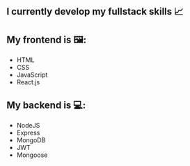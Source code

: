 ## I currently develop my fullstack skills 📈
## My frontend is 🖼:
- HTML
- CSS
- JavaScript
- React.js
## My backend is 💻:
- NodeJS
- Express
- MongoDB
- JWT
- Mongoose





<!--
**ernyJS/ernyJS** is a ✨ _special_ ✨ repository because its `README.md` (this file) appears on your GitHub profile.

Here are some ideas to get you started:

- 🔭 I’m currently working on ...
- 🌱 I’m currently learning ...
- 👯 I’m looking to collaborate on ...
- 🤔 I’m looking for help with ...
- 💬 Ask me about ...
- 📫 How to reach me: ...
- 😄 Pronouns: ...
- ⚡ Fun fact: ...
-->
